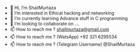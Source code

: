 - 👋 Hi, I’m ShailMurtaza
- 👀 I’m interested in Ethical hacking and networking
- 🌱 I’m currently learning Advance stuff in C programming
- 💞️ I’m looking to collaborate on ...
- 📫 How to reach me ? shailmurtaza@gmail.com
- 📫 How to reach me ? (WatsApp) +92 321 6295534
- 📫 How to reach me ? (Telegram Username) @ShailMurtaza

<!---
ShailMurtaza/ShailMurtaza is a ✨ special ✨ repository because its `README.md` (this file) appears on your GitHub profile.
You can click the Preview link to take a look at your changes.
--->
